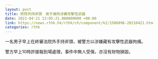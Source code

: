 ```yaml
---
layout: post
title: 終院外持斧頭　男子被拘涉藏攻擊性武器
date: 2021-04-21 13:05:21.000000000 +08:00
link: https://news.rthk.hk/rthk/ch/component/k2/1586896-20210421.htm
categories: rthk
---
```


一名男子早上在終審法院外手持斧頭，被警方以涉嫌藏有攻擊性武器拘捕。

警方早上10時許接報到場處理，事件中無人受傷，亦沒有財物損毀。
